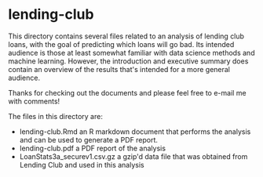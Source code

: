 # lending-club
This directory contains several files related to an analysis of lending club loans, with the goal of predicting which loans will go bad. Its intended audience is those at least somewhat familiar with data science methods and machine learning.  However, the introduction and executive summary does contain an overview of the results that's intended for a more general audience.

Thanks for checking out the documents and please feel free to e-mail me with comments!

The files in this directory are:
* lending-club.Rmd               an R markdown document that performs the analysis and can be used to generate a PDF report.
* lending-club.pdf               a PDF report of the analysis
* LoanStats3a_securev1.csv.gz    a gzip'd data file that was obtained from Lending Club and used in this analysis
